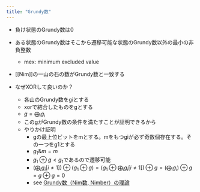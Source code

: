 ```yaml
---
title: "Grundy数"
---
```


- 負け状態のGrundy数は0
- ある状態のGrundy数はそこから遷移可能な状態のGrundy数以外の最小の非負整数
    - mex: minimum excluded value

- [[Nim]]の一山の石の数がGrundy数と一致する

- なぜXORして良いのか？
    - 各山のGrundy数をgiとする
    - xorで結合したものをgとする
    - $g = \bigoplus_i g_i$
    - このgがGrundy数の条件を満たすことが証明できるから
    - やりかけ証明
        - gの最上位ビットをmとする。mをもつgiが必ず奇数個存在する。その一つをg1とする
        - $g_1 \& m = m$
        - $g_1 \oplus g < g_1$であるので遷移可能
        - $\left( \bigoplus_i g_i [i \neq 1] \right) \oplus (g_1 \oplus g) = \left(g_1 \oplus \bigoplus_i g_i [i \neq 1] \right) \oplus g = \left( \bigoplus_i g_i \right) \oplus g = g \oplus g = 0$
        - see [Grundy数（Nim数, Nimber）の理論](https://www.creativ.xyz/grundy-number-1065/)
